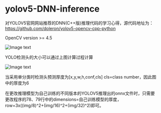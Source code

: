 # yolov5-DNN-inference

对YOLOV5官网网站推荐的DNN(C++版)推理代码的学习心得，源代码地址为：https://github.com/doleron/yolov5-opencv-cpp-python

OpenCV version >= 4.5

![Image text](https://github.com/zzbbzz626/images/blob/main/1648533010(1).jpg)

YOLO检测头的大小可以通过上图计算过程计算

![Image text](https://github.com/zzbbzz626/images/blob/main/1648533043(1).jpg)

当采用单分类时检测头预测厚度为[x,y,w,h,conf,cls] cls=class number，因此图中的厚度为6

在更改推理模型为自己训练的不同版本的YOLOV5推理出的onnx文件时，只需要更改程序的78、79行中的dimensions=自己训练模型的厚度，row=3x((img/8)^2+(img/16)^2+(img/32)^2)即可。
